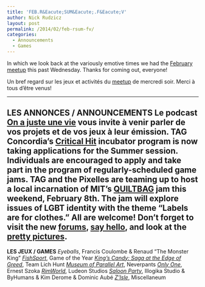 ```yaml
---
title: 'FEB.R&Eacute;SUM&Eacute;.F&Eacute;V'
author: Nick Rudzicz
layout: post
permalink: /2014/02/feb-rsum-fv/
categories:
  - Announcements
  - Games
---
```



In which we look back at the variously emotive times we had the <a href="{{ site.baseurl }}/2014/01/meetup-feb-5-fv/">February meetup</a> this past Wednesday.
Thanks for coming out, everyone!



Un bref regard sur les jeux et activit&eacute;s du <a href="{{ site.baseurl }}/2014/01/meetup-feb-5-fv/">meetup</a> de mercredi soir.
Merci &agrave; tous d&#8217;&ecirc;tre venus!
 &nbsp;


---
<strong>LES ANNONCES / ANNOUNCEMENTS</strong>
 Le podcast <a href="http://www.onajusteunevie.ca/">On a juste une vie</a> vous invite &agrave; venir parler de vos projets et de vos jeux &agrave; leur &eacute;mission.
TAG Concordia&#8217;s <a href="http://www.criticalhitmontreal.ca/">Critical Hit</a> incubator program is now taking applications for the Summer session. Individuals are encouraged to apply and take part in the program of regularly-scheduled game jams.
TAG and the Pixelles are teaming up to host a local incarnation of MIT&#8217;s <a href="http://pixelles.ca/blog/2014/01/quiltbag-jam">QUILTBAG</a> jam this weekend, February 8th. The jam will explore issues of LGBT identity with the theme &#8220;Labels are for clothes.&#8221; All are welcome!
Don&#8217;t forget to visit the new <a href="http://forum.mrgs.ca/">forums</a>, <a href="http://forum.mrgs.ca/t/welcome-to-the-new-mrgs-slmr-forum/15">say hello</a>, and look at the <a href="http://forum.mrgs.ca/t/moving-pictures/22">pretty pictures</a>.
---
<strong>LES JEUX / GAMES</strong>
*Eyeballs*, Francis Coulombe &#038; Renaud &#8220;The Monster King&#8221;
 *<a href="http://www.thegoty.com/fishsport">FishSport</a>*, Game of the Year
 *<a href="http://teamlichhunt.itch.io/kings-candy---saga-at-the-edge-of-greed">King&#8217;s Candy: Saga at the Edge of Greed</a>*, Team Lich Hunt
 *<a href="http://technobeanie.com/stuff/games/Museum/">Museum of Parallel Art</a>*, Neverpants
 *<a href="http://www.rebelbinary.com/OnlyOne/">Only One</a>*, Ernest Szoka
 *<a href="http://rimworldgame.com/">RimWorld</a>*, Ludeon Studios
 *<a href="https://www.facebook.com/SaloonPartyGame">Saloon Party</a>*, Illogika Studio &#038; ByHumans &#038; Kim Derome &#038; Dominic Aub&eacute;
 *<a href="http://globalgamejam.org/2014/games/zisle">Z&#8217;Isle</a>*, Miscellaneum
 &nbsp;
 &nbsp;
